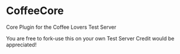 # CoffeeCore
Core Plugin for the Coffee Lovers Test Server

You are free to fork-use this on your own Test Server
Credit would be appreciated!
